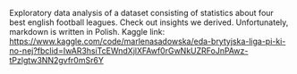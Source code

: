 Exploratory data analysis of a dataset consisting of statistics about four best english football leagues.  Check out insights we derived. 
Unfortunately, markdown is written in Polish.
Kaggle link:
https://www.kaggle.com/code/marlenasadowska/eda-brytyjska-liga-pi-ki-no-nej?fbclid=IwAR3hsiTcEWndXjlXFAwf0rGwNkUZRFoJnPAwz-tPzlgtw3NN2gvfr0mSr6Y
